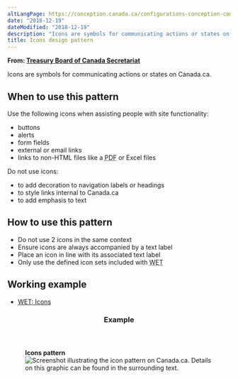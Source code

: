 ```yaml
---
altLangPage: https://conception.canada.ca/configurations-conception-communes/icones.html
date: "2018-12-19"
dateModified: "2018-12-19"
description: "Icons are symbols for communicating actions or states on Canada.ca."
title: Icons design pattern
---
```

<p class="gc-byline"> <strong> From: <a href="https://www.canada.ca/en/treasury-board-secretariat.html"> Treasury Board of Canada Secretariat </a> </strong> </p>
<p>Icons are symbols for communicating actions or states on Canada.ca.</p>
<h2>When to use this pattern </h2>
<p>Use the following icons when assisting people with site functionality:</p>
<ul>
  <li>buttons</li>
  <li>alerts</li>
  <li>form fields</li>
  <li>external or email links</li>
  <li>links to non-HTML files like a <abbr title="Portable Document Format">PDF</abbr> or Excel files</li>
</ul>
<p>Do not use icons:</p>
<ul>
  <li>to add decoration to navigation labels or headings</li>
  <li>to style links internal to Canada.ca</li>
  <li>to add emphasis to text</li>
</ul>
<h2> How to use this pattern</h2>
<ul>
  <li>Do not use 2 icons in the same context</li>
  <li>Ensure icons are always accompanied by a text label</li>
  <li>Place an icon in line with its associated text label</li>
  <li>Only use the defined icon sets included with <abbr title="Web Experience Toolkit">WET</abbr></li>
</ul>
<h2>Working example</h2>
<ul>
  <li><a href="http://wet-boew.github.io/wet-boew-styleguide/design/icons-en.html">WET: Icons</a></li>
</ul>
<section class="panel panel-primary">
  <header class="panel-heading">
    <h3 class="panel-title">Example</h3>
  </header>
  <div class="panel-body">
    <figure class="mrgn-bttm-sm">
      <figcaption class="text-center"><b>Icons pattern</b></figcaption>
      <img alt="Screenshot illustrating the icon pattern on Canada.ca. Details on this graphic can be found in the surrounding text." class="img-responsive center-block" src="https://www.canada.ca/content/dam/tbs-sct/images/government-communications/canada-content-style-guide/icons-pattern-eng.jpg"/> </figure>
  </div>
</section>

